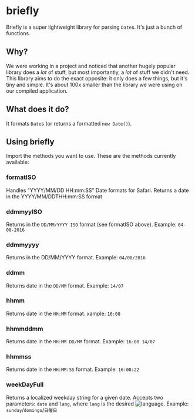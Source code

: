 # briefly
Briefly is a super lightweight library for parsing `Date`s. It's just a bunch of functions.

## Why?
We were working in a project and noticed that another hugely popular library does a *lot* of stuff, but most importantly, a *lot* of stuff we didn't need. This library aims to do the exact opposite: it only does a few things, but it's tiny and simple. It's about 100x smaller than the library we were using on our compiled application.

## What does it do?
It formats `Date`s (or returns a formatted `new Date()`).

## Using briefly
Import the methods you want to use. These are the methods currently available:

### formatISO
Handles "YYYY/MM/DD HH:mm:SS" Date formats for Safari. 	Returns a date in the YYYY/MM/DDTHH:mm:SS format

### ddmmyyISO
Returns in the  `DD/MM/YYYY ISO` format (see formatISO above). 
Example: `04-08-2016`

### ddmmyyyy
Returns in the  DD/MM/YYYY  format. 
Example: `04/08/2016`


### ddmm
Returns date in the `DD/MM` format.
Example: `14/07`
	

### hhmm
Returns date in the `HH:MM` format.
xample: `16:08`

### hhmmddmm
Returns date in the `HH:MM DD/MM` format.
Example: `16:08 14/07`	

### hhmmss
Returns date in the `HH:MM:SS` format.
Example: `16:08:22`

### weekDayFull
Returns a localized weekday string for a given date. Accepts two parameters: `date` and `lang`, where `lang` is the desired ![language](https://github.com/pgsil/briefly/tree/master/src/langs).
Example: `sunday`/`domingo`/`日曜日`
